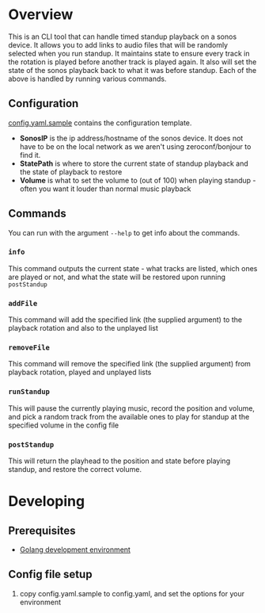 # Overview

This is an CLI tool that can handle timed standup playback on a sonos device.
It allows you to add links to audio files that will be randomly selected when you run standup.
It maintains state to ensure every track in the rotation is played before another track is played again.
It also will set the state of the sonos playback back to what it was before standup.
Each of the above is handled by running various commands.

## Configuration

[config.yaml.sample](config.yaml.sample) contains the configuration template. 

 * **SonosIP** is the ip address/hostname of the sonos device. It does not have to be on the local network as we aren't using zeroconf/bonjour to find it.
 * **StatePath** is where to store the current state of standup playback and the state of playback to restore
 * **Volume** is what to set the volume to (out of 100) when playing standup - often you want it louder than normal music playback

## Commands

You can run with the argument `--help` to get info about the commands.

### `info`

This command outputs the current state - what tracks are listed, which ones are played or not, and what the state will be restored upon running `postStandup`

### `addFile` 

This command will add the specified link (the supplied argument) to the playback rotation and also to the unplayed list

### `removeFile`

This command will remove the specified link (the supplied argument) from playback rotation, played and unplayed lists

### `runStandup`

This will pause the currently playing music, record the position and volume, and pick a random track from the available ones to play for standup at the specified volume in the config file

### `postStandup`

This will return the playhead to the position and state before playing standup, and restore the correct volume.

# Developing

## Prerequisites

- [Golang development environment](https://golang.org/dl/)

## Config file setup

1. copy config.yaml.sample to config.yaml, and set the options for your environment

